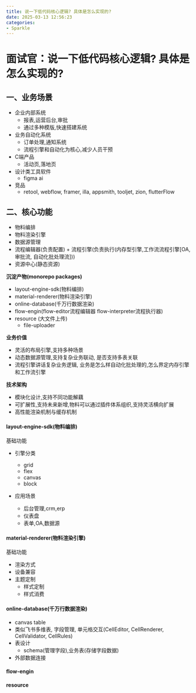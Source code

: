 ```yaml
---
title: 说一下低代码核心逻辑? 具体是怎么实现的?
date: 2025-03-13 12:56:23
categories: 
- Sparkle
---
```


# 面试官：说一下低代码核心逻辑? 具体是怎么实现的?

## 一、业务场景
- 企业内部系统
  - 报表,运营后台,审批
  - 通过多种模版,快速搭建系统
- 业务自动化系统
  - 订单处理,通知系统
  - 流程引擎和自动化为核心,减少人员干预
- C端产品
  - 活动页,落地页
- 设计类工具软件
  - figma ai
- 竞品
  - retool, webflow, framer, illa, appsmith, tooljet, zion, flutterFlow

## 二、核心功能
- 物料编排
- 物料渲染引擎
- 数据源管理
- 流程编辑器(负责配置) + 流程引擎(负责执行(内存型引擎,工作流流程引擎[OA, 审批流, 自动化批处理流]))
- 资源中心(静态资源)

**沉淀产物(monorepo packages)**
- layout-engine-sdk(物料编排)
- material-renderer(物料渲染引擎)
- online-database(千万行数据渲染)
- flow-engin(flow-editor流程编辑器 flow-interpreter流程执行器)
- resource (大文件上传)
  - file-uploader

**业务价值**
- 灵活的布局引擎,支持多种场景
- 动态数据源管理,支持复杂业务联动, 是否支持多表关联
- 流程引擎讲话复杂业务逻辑, 业务是怎么样自动化批处理的,怎么界定内存引擎和工作流引擎

**技术架构**
- 模块化设计,支持不同功能解藕
- 可扩展性,支持未来新增,物料可以通过插件体系组织,支持灵活横向扩展
- 高性能渲染机制与缓存机制

#### layout-engine-sdk(物料编排)
基础功能
- 引擎分类
  - grid
  - flex
  - canvas
  - block

- 应用场景
  - 后台管理,crm,erp
  - 仪表盘
  - 表单,OA,数据源

#### material-renderer(物料渲染引擎)
基础功能
- 渲染方式
- 设备兼容
- 主题定制
  - 样式定制
  - 样式消费

#### online-database(千万行数据渲染)
- canvas table
- 类似飞书多维表, 字段管理, 单元格交互(CellEditor, CellRenderer, CellValidator, CellRules)
- 表设计
  - schema(管理字段),业务表(存储字段数据)
- 外部数据连接


#### flow-engin
#### resource

